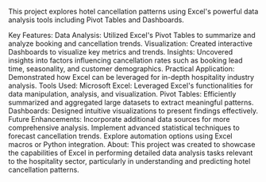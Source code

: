 This project explores hotel cancellation patterns using Excel's powerful data analysis tools including Pivot Tables and Dashboards.

Key Features:
Data Analysis: Utilized Excel's Pivot Tables to summarize and analyze booking and cancellation trends.
Visualization: Created interactive Dashboards to visualize key metrics and trends.
Insights: Uncovered insights into factors influencing cancellation rates such as booking lead time, seasonality, and customer demographics.
Practical Application: Demonstrated how Excel can be leveraged for in-depth hospitality industry analysis.
Tools Used:
Microsoft Excel: Leveraged Excel's functionalities for data manipulation, analysis, and visualization.
Pivot Tables: Efficiently summarized and aggregated large datasets to extract meaningful patterns.
Dashboards: Designed intuitive visualizations to present findings effectively.
Future Enhancements:
Incorporate additional data sources for more comprehensive analysis.
Implement advanced statistical techniques to forecast cancellation trends.
Explore automation options using Excel macros or Python integration.
About:
This project was created to showcase the capabilities of Excel in performing detailed data analysis tasks relevant to the hospitality sector, particularly in understanding and predicting hotel cancellation patterns.
